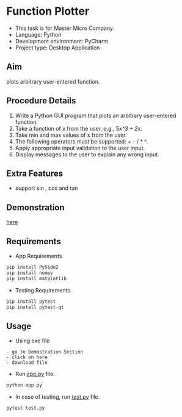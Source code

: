 # Function Plotter
- This task is for Master Micro Company.
- Language: Python
- Development environment: PyCharm
- Project type: Desktop Application
## Aim
plots arbitrary user-entered function. 
## Procedure Details
1. Write a Python GUI program that plots an arbitrary user-entered function.
2. Take a function of x from the user, e.g., 5*x^3 + 2*x.
3. Take min and max values of x from the user.
4. The following operators must be supported: + - / * ^.
5. Apply appropriate input validation to the user input.
6. Display messages to the user to explain any wrong input.

## Extra Features
- support sin , cos and tan
  
## Demonstration
[here](https://drive.google.com/file/d/12FxyGjwCZvZFZ-VcZ-CdAiSJNpkCr3BA/view?usp=sharing)

## Requirements
* App Requirements 
```python
pip install PySide2
pip install numpy
pip install matplotlib
```
* Testing Requirements
```python
pip install pytest
pip install pytest-qt
```

## Usage
* Using exe file
```
- go to Demostration Section
- click on here
- download file
```
* Run [app.py](app.py) file.
```python
python app.py
```
* In case of testing, run [test.py](test.py) file.
```python
pytest test.py
```
